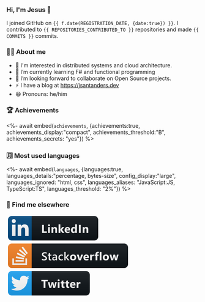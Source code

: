 ### Hi, I'm Jesus 👋

I joined GitHub on `{{ f.date(REGISTRATION_DATE, {date:true}) }}`.
I contributed to `{{ REPOSITORIES_CONTRIBUTED_TO }}` repositories and made `{{ COMMITS }}` commits.

<!-- Talking about you -->
### 👨‍💻 About me

- 👦 I'm interested in distributed systems and cloud architecture.
- 🌱 I’m currently learning F# and functional programming
- 👯 I’m looking forward to collaborate on Open Source projects.
- ⚡️ I have a blog at https://jsantanders.dev
- 😄 Pronouns: he/him

### 🏆 Achievements

<%- await embed(`achievements`, {achievements:true, achievements_display:"compact", achievements_threshold:"B", achievements_secrets: "yes"}) %>

### 🈷️ Most used languages

<%- await embed(`languages`, {languages:true, languages_details:"percentage, bytes-size", config_display:"large", languages_ignored: "html, css", languages_aliases: "JavaScript:JS, TypeScript:TS", languages_threshold: "2%"}) %>

### 📢 Find me elsewhere

<p>
  <a target="_blank" href="https://linkedin.com/in/jsantanders">
    <img src="https://github.com/jsantanders/jsantanders/blob/master/img/linkedin.svg" alt="LinkedIn" style="vertical-align:top; margin:4px">
  </a>
  
  <a target="_blank" href="https://stackoverflow.com/users/7318331/jesus-santander">
    <img src="https://github.com/jsantanders/jsantanders/blob/master/img/stackoverflow.svg" alt="StackOverflow" style="vertical-align:top; margin:4px">
  </a>
  
  <a target="_blank" href="http://twitter.com/jsantanders">
    <img src="https://github.com/jsantanders/jsantanders/blob/master/img/twitter.svg" alt="Twitter" style="vertical-align:top; margin:4px">
  </a>
</p>
